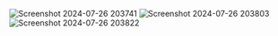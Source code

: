 ![Screenshot 2024-07-26 203741](https://github.com/user-attachments/assets/7b121626-d168-421b-b083-e3590e1a483f)
![Screenshot 2024-07-26 203803](https://github.com/user-attachments/assets/9ada7ada-8809-4047-abab-0b06a707fcf0)
![Screenshot 2024-07-26 203822](https://github.com/user-attachments/assets/455bc75b-4825-46b3-8d5e-ecfe0d1c8ec9)


